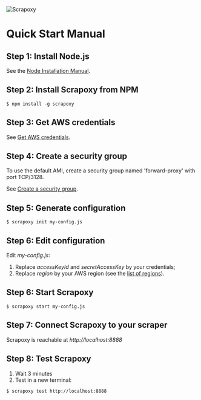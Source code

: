 ![Scrapoxy](https://raw.githubusercontent.com/fabienvauchelles/scrapoxy/master/docs/logo.png)


# Quick Start Manual

## Step 1: Install Node.js

See the [Node Installation Manual](https://github.com/nodejs/node-v0.x-archive/wiki/installing-Node.js-via-package-manager).


## Step 2: Install Scrapoxy from NPM

```
$ npm install -g scrapoxy
```


## Step 3: Get AWS credentials

See [Get AWS credentials](tutorials/aws/get_credentials/index.md).


## Step 4: Create a security group

To use the default AMI, create a security group named 'forward-proxy' with port TCP/3128. 

See [Create a security group](tutorials/aws/create_security_group/index.md).


## Step 5: Generate configuration

```
$ scrapoxy init my-config.js
```


## Step 6: Edit configuration 

Edit *my-config.js*:

1. Replace *accessKeyId* and *secretAccessKey* by your credentials;
2. Replace *region* by your AWS region (see the [list of regions](http://docs.aws.amazon.com/general/latest/gr/rande.html)).


## Step 6: Start Scrapoxy

```
$ scrapoxy start my-config.js
```


## Step 7: Connect Scrapoxy to your scraper

Scrapoxy is reachable at *http://localhost:8888*


## Step 8: Test Scrapoxy

1. Wait 3 minutes
2. Test in a new terminal:

```
$ scrapoxy test http://localhost:8888
```
